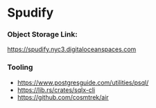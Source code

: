 # Spudify

### Object Storage Link:
https://spudify.nyc3.digitaloceanspaces.com

### Tooling
- https://www.postgresguide.com/utilities/psql/
- https://lib.rs/crates/sqlx-cli
- https://github.com/cosmtrek/air
